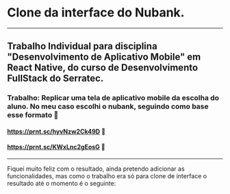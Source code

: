 # Clone da interface do Nubank.
---------------------------------------
## Trabalho Individual para disciplina "Desenvolvimento de Aplicativo Mobile" em React Native, do curso de Desenvolvimento FullStack do Serratec. 


### Trabalho: Replicar uma tela de aplicativo mobile da escolha do aluno. No meu caso escolhi o nubank, seguindo como base esse formato 🔽
#### https://prnt.sc/hyvNzw2Ck49D 📸
#### https://prnt.sc/KWxLnc2gEosG 📸

--------------------------------------

Fiquei muito feliz com o resultado, ainda pretendo adicionar as funcionalidades, mas como o trabalho era só para clone de interface o resultado até o momento é o seguinte:

